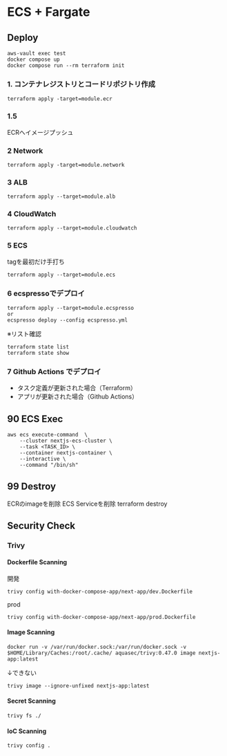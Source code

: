 # ECS + Fargate

## Deploy
```
aws-vault exec test
docker compose up
docker compose run --rm terraform init
```

### 1. コンテナレジストリとコードリポジトリ作成
```
terraform apply -target=module.ecr
```

### 1.5
ECRへイメージプッシュ

### 2 Network
```
terraform apply -target=module.network
```

### 3 ALB
```
terraform apply --target=module.alb
```

### 4 CloudWatch
```
terraform apply --target=module.cloudwatch
```

### 5 ECS
tagを最初だけ手打ち
```
terraform apply --target=module.ecs
```

### 6 ecspressoでデプロイ
```
terraform apply --target=module.ecspresso
or
ecspresso deploy --config ecspresso.yml
```
※リスト確認
```
terraform state list
terraform state show 
```

### 7 Github Actions でデプロイ
- タスク定義が更新された場合（Terraform）
- アプリが更新された場合（Github Actions）

## 90 ECS Exec
```
aws ecs execute-command  \
    --cluster nextjs-ecs-cluster \
    --task <TASK_ID> \
    --container nextjs-container \
    --interactive \
    --command "/bin/sh"
```

## 99 Destroy
ECRのimageを削除
ECS Serviceを削除
terraform destroy


## Security Check
### Trivy
#### Dockerfile Scanning
開発
```
trivy config with-docker-compose-app/next-app/dev.Dockerfile
```
prod
```
trivy config with-docker-compose-app/next-app/prod.Dockerfile
```

#### Image Scanning
```
docker run -v /var/run/docker.sock:/var/run/docker.sock -v $HOME/Library/Caches:/root/.cache/ aquasec/trivy:0.47.0 image nextjs-app:latest
```
↓できない
```
trivy image --ignore-unfixed nextjs-app:latest
```

#### Secret Scanning
```
trivy fs ./
```

#### IoC Scanning
```
trivy config .
```